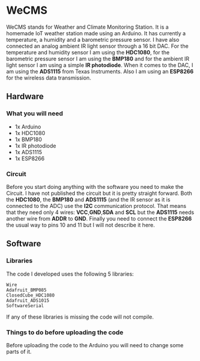 # WeCMS
WeCMS stands for Weather and Climate Monitoring Station. It is a homemade IoT weather station made using an Arduino. It has currently a temperature, a humidity and a barometric pressure sensor. I have also connected an analog ambient IR light sensor through a 16 bit DAC. For the temperature and humidity sensor I am using the __HDC1080__, for the barometric pressure sensor I am using the __BMP180__ and for the ambient IR light sensor I am using a simple __IR photodiode__. When it comes to the DAC, I am using the __ADS1115__ from Texas Instruments. Also I am using an __ESP8266__ for the wireless data transmission.
## Hardware
### What you will need
- 1x Arduino
- 1x HDC1080
- 1x BMP180
- 1x IR photodiode
- 1x ADS1115
- 1x ESP8266
### Circuit
Before you start doing anything with the software you need to make the Circuit. I have not published the circuit but it is pretty straight forward. Both the __HDC1080__, the __BMP180__ and __ADS1115__ (and the IR sensor as it is connected to the ADC) use the __I2C__ communication protocol. That means that they need only 4 wires: __VCC__,__GND__,__SDA__ and __SCL__ but the __ADS1115__ needs another wire from __ADDR__ to __GND__. Finally you need to connect the __ESP8266__ the usual way to pins 10 and 11 but I will not describe it here.
## Software
### Libraries
The code I developed uses the following 5 libraries:
```
Wire
Adafruit_BMP085
ClosedCube_HDC1080
Adafruit_ADS1015
SoftwareSerial
```
If any of these libraries is missing the code will not compile.
### Things to do before uploading the code
Before uploading the code to the Arduino you will need to change some parts of it.
